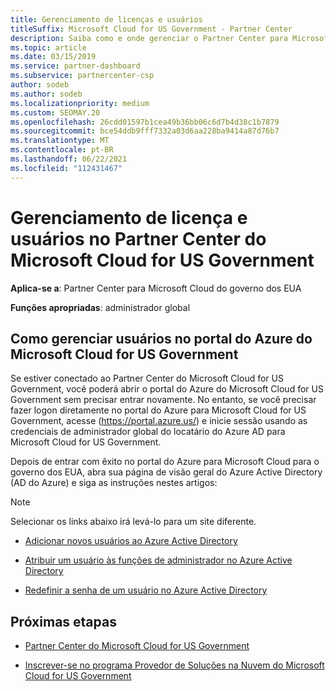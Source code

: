 ```yaml
---
title: Gerenciamento de licenças e usuários
titleSuffix: Microsoft Cloud for US Government - Partner Center
description: Saiba como e onde gerenciar o Partner Center para Microsoft Cloud para parceiros, clientes e licenças do governo dos EUA, bem como redefinições de senha.
ms.topic: article
ms.date: 03/15/2019
ms.service: partner-dashboard
ms.subservice: partnercenter-csp
author: sodeb
ms.author: sodeb
ms.localizationpriority: medium
ms.custom: SEOMAY.20
ms.openlocfilehash: 26cdd01597b1cea49b36bb06c6d7b4d38c1b7879
ms.sourcegitcommit: bce54ddb9fff7332a03d6aa228ba9414a87d76b7
ms.translationtype: MT
ms.contentlocale: pt-BR
ms.lasthandoff: 06/22/2021
ms.locfileid: "112431467"
---
```

# <a name="user-and-license-management-in-partner-center-for-microsoft-cloud-for-us-government"></a>Gerenciamento de licença e usuários no Partner Center do Microsoft Cloud for US Government

**Aplica-se a**: Partner Center para Microsoft Cloud do governo dos EUA

**Funções apropriadas**: administrador global

## <a name="how-to-manage-users-in-the-azure-portal-for-microsoft-cloud-for-us-government"></a>Como gerenciar usuários no portal do Azure do Microsoft Cloud for US Government

Se estiver conectado ao Partner Center do Microsoft Cloud for US Government, você poderá abrir o portal do Azure do Microsoft Cloud for US Government sem precisar entrar novamente. No entanto, se você precisar fazer logon diretamente no portal do Azure para Microsoft Cloud for US Government, acesse (https://portal.azure.us/) e inicie sessão usando as credenciais de administrador global do locatário do Azure AD para Microsoft Cloud for US Government.

Depois de entrar com êxito no portal do Azure para Microsoft Cloud para o governo dos EUA, abra sua página de visão geral do Azure Active Directory (AD do Azure) e siga as instruções nestes artigos:

> [!NOTE]  
> Selecionar os links abaixo irá levá-lo para um site diferente. 

- [Adicionar novos usuários ao Azure Active Directory](/azure/active-directory/active-directory-users-create-azure-portal)

- [Atribuir um usuário às funções de administrador no Azure Active Directory](/azure/active-directory/active-directory-users-assign-role-azure-portal)

- [Redefinir a senha de um usuário no Azure Active Directory](/azure/active-directory/active-directory-users-reset-password-azure-portal)

## <a name="next-steps"></a>Próximas etapas

- [Partner Center do Microsoft Cloud for US Government](partner-center-for-microsoft-us-govt-cloud.md)

- [Inscrever-se no programa Provedor de Soluções na Nuvem do Microsoft Cloud for US Government](enroll-in-csp-for-microsoft-us-govt-cloud.md)